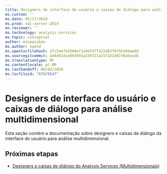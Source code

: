 ```yaml
---
title: Designers de interface do usuário e caixas de diálogo para análise multidimensional | Microsoft Docs
ms.custom: ''
ms.date: 05/17/2018
ms.prod: sql-server-2014
ms.reviewer: ''
ms.technology: analysis-services
ms.topic: conceptual
author: minewiskan
ms.author: owend
ms.openlocfilehash: 2fc54ef42580ef1a9dfd7f322d63f0f5b394ae0d
ms.sourcegitcommit: ad4d92dce894592a259721a1571b1d8736abacdb
ms.translationtype: MT
ms.contentlocale: pt-BR
ms.lasthandoff: 08/04/2020
ms.locfileid: "87679547"
---
```

# <a name="ui-designers-and-dialogs-for-multidimensional-analysis"></a>Designers de interface do usuário e caixas de diálogo para análise multidimensional

Esta seção contém a documentação sobre designers e caixas de diálogo da interface do usuário para análise multidimensional.

## <a name="next-steps"></a>Próximas etapas

- [Designers e caixas de diálogo do Analysis Services (Multidimensionais)](../analysis-services-designers-and-dialog-boxes-multidimensional-data.md)


